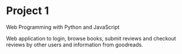 # Project 1

Web Programming with Python and JavaScript

Web application to login, browse books, submit reviews and checkout reviews by other users and information from goodreads.